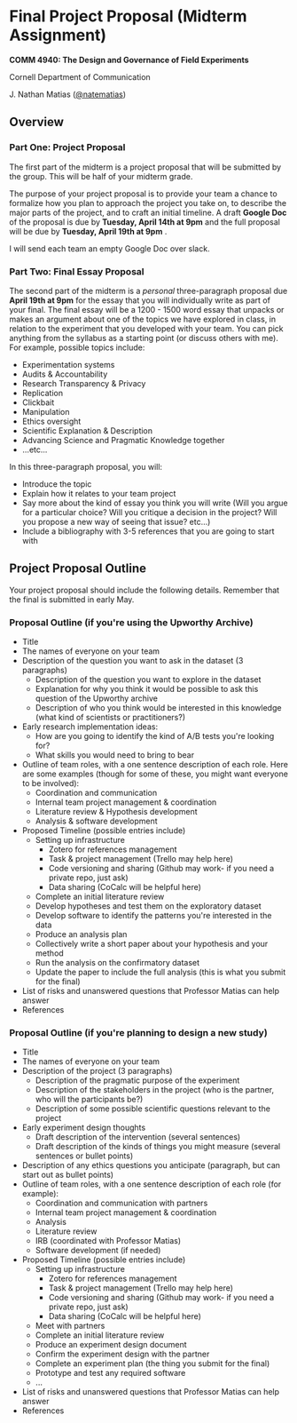 # Final Project Proposal (Midterm Assignment)

**COMM 4940: The Design and Governance of Field Experiments**

Cornell Department of Communication

J. Nathan Matias ([@natematias](https://twitter.com/natematias))

## Overview

### Part One: Project Proposal
The first part of the midterm is a project proposal that will be submitted by the group. This will be half of your midterm grade.

The purpose of your project proposal is to provide your team a chance to formalize how you plan to approach the project you take on, to describe the major parts of the project, and to craft an initial timeline. A draft **Google Doc** of the proposal is due by **Tuesday, April 14th at 9pm** and the full proposal will be due by **Tuesday, April 19th at 9pm** .

I will send each team an empty Google Doc over slack.

### Part Two: Final Essay Proposal
The second part of the midterm is a *personal* three-paragraph proposal due **April 19th at 9pm** for the essay that you will individually write as part of your final. The final essay will be a 1200 - 1500 word essay that unpacks or makes an argument about one of the topics we have explored in class, in relation to the experiment that you developed with your team. You can pick anything from the syllabus as a starting point (or discuss others with me). For example, possible topics include:
* Experimentation systems
* Audits & Accountability
* Research Transparency & Privacy
* Replication
* Clickbait
* Manipulation
* Ethics oversight
* Scientific Explanation & Description
* Advancing Science and Pragmatic Knowledge together
* ...etc...

In this three-paragraph proposal, you will:
* Introduce the topic
* Explain how it relates to your team project
* Say more about the kind of essay you think you will write (Will you argue for a particular choice? Will you critique a decision in the project? Will you propose a new way of seeing that issue? etc...)
* Include a bibliography with 3-5 references that you are going to start with

## Project Proposal Outline
Your project proposal should include the following details. Remember that the final is submitted in early May.

### Proposal Outline (if you're using the Upworthy Archive)
* Title
* The names of everyone on your team
* Description of the question you want to ask in the dataset (3 paragraphs)
  * Description of the question you want to explore in the dataset
  * Explanation for why you think it would be possible to ask this question of the Upworthy archive
  * Description of who you think would be interested in this knowledge (what kind of scientists or practitioners?)
* Early research implementation ideas:
  * How are you going to identify the kind of A/B tests you're looking for?
  * What skills you would need to bring to bear
* Outline of team roles, with a one sentence description of each role. Here are some examples (though for some of these, you might want everyone to be involved):
  * Coordination and communication
  * Internal team project management & coordination
  * Literature review & Hypothesis development
  * Analysis & software development 
* Proposed Timeline (possible entries include)
  * Setting up infrastructure
    * Zotero for references management
    * Task & project management (Trello may help here)
    * Code versioning and sharing (Github may work- if you need a private repo, just ask)
    * Data sharing (CoCalc will be helpful here)
  * Complete an initial literature review
  * Develop hypotheses and test them on the exploratory dataset
  * Develop software to identify the patterns you're interested in the data
  * Produce an analysis plan
  * Collectively write a short paper about your hypothesis and your method
  * Run the analysis on the confirmatory dataset
  * Update the paper to include the full analysis (this is what you submit for the final)
* List of risks and unanswered questions that Professor Matias can help answer
* References 

### Proposal Outline (if you're planning to design a new study)
* Title
* The names of everyone on your team
* Description of the project (3 paragraphs)
  * Description of the pragmatic purpose of the experiment
  * Description of the stakeholders in the project (who is the partner, who will the participants be?)
  * Description of some possible scientific questions relevant to the project
* Early experiment design thoughts
  * Draft description of the intervention (several sentences)
  * Draft description of the kinds of things you might measure (several sentences or bullet points)
* Description of any ethics questions you anticipate (paragraph, but can start out as bullet points)
* Outline of team roles, with a one sentence description of each role (for example):
  * Coordination and communication with partners
  * Internal team project management & coordination
  * Analysis
  * Literature review
  * IRB (coordinated with Professor Matias)
  * Software development (if needed)
* Proposed Timeline (possible entries include)
  * Setting up infrastructure
    * Zotero for references management
    * Task & project management (Trello may help here)
    * Code versioning and sharing (Github may work- if you need a private repo, just ask)
    * Data sharing (CoCalc will be helpful here)
  * Meet with partners
  * Complete an initial literature review
  * Produce an experiment design document
  * Confirm the experiment design with the partner
  * Complete an experiment plan  (the thing you submit for the final)
  * Prototype and test any required software
  * ...
* List of risks and unanswered questions that Professor Matias can help answer
* References 
